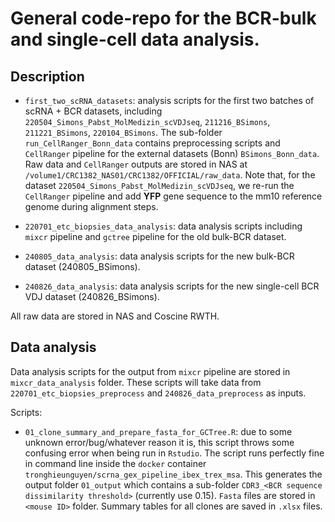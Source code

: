 # General code-repo for the BCR-bulk and single-cell data analysis.

## Description

- `first_two_scRNA_datasets`: analysis scripts for the first two batches of scRNA + BCR datasets, including `220504_Simons_Pabst_MolMedizin_scVDJseq`, `211216_BSimons`, `211221_BSimons`, `220104_BSimons`. The sub-folder `run_CellRanger_Bonn_data` contains preprocessing scripts and `CellRanger` pipeline for the external datasets (Bonn) `BSimons_Bonn_data`. Raw data and `CellRanger` outputs are stored in NAS at `/volume1/CRC1382_NAS01/CRC1382/OFFICIAL/raw_data`. Note that, for the dataset `220504_Simons_Pabst_MolMedizin_scVDJseq`, we re-run the `CellRanger` pipeline and add **YFP** gene sequence to the mm10 reference genome during alignment steps. 

- `220701_etc_biopsies_data_analysis`: data analysis scripts including `mixcr` pipeline and `gctree` pipeline for the old bulk-BCR dataset. 

- `240805_data_analysis`: data analysis scripts for the new bulk-BCR dataset (240805_BSimons). 

- `240826_data_analysis`: data analysis scripts for the new single-cell BCR VDJ dataset (240826_BSimons).

All raw data are stored in NAS and Coscine RWTH. 

## Data analysis

Data analysis scripts for the output from `mixcr` pipeline are stored in `mixcr_data_analysis` folder. These scripts will take data from `220701_etc_biopsies_preprocess` and `240826_data_preprocess` as inputs.

Scripts:

- `01_clone_summary_and_prepare_fasta_for_GCTree.R`: due to some unknown error/bug/whatever reason it is, this script throws some confusing error when being run in `Rstudio`. The script runs perfectly fine in command line inside the `docker` container `tronghieunguyen/scrna_gex_pipeline_ibex_trex_msa`. This generates the output folder `01_output` which contains a sub-folder `CDR3_<BCR sequence dissimilarity threshold>` (currently use 0.15). `Fasta` files are stored in `<mouse ID>` folder. Summary tables for all clones are saved in `.xlsx` files. 












